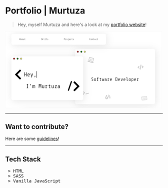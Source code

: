# Portfolio | Murtuza

> Hey, myself Murtuza and here's a look at my [portfolio website](https://murtuzaalisurti.github.io)!

<img src="./assets/portfolio_link_preview_img.jpg" alt="website front" width="500px">

---

## Want to contribute?

Here are some [guidelines](https://github.com/murtuzaalisurti/murtuzaalisurti.github.io/blob/master/contributing.md)!

---

## Tech Stack

<pre>
 > HTML
 > SASS
 > Vanilla JavaScript
</pre>
